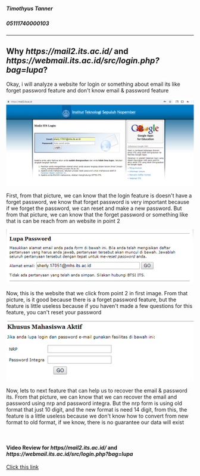 <h5>Timothyus Tanner</h5>
<h5>05111740000103</h5>
<hr></hr>
<h2>Why <i>https://mail2.its.ac.id/</i> and <i>https://webmail.its.ac.id/src/login.php?bag=lupa</i>?</h2>
<p>Okay, i will analyze a website for login or something about email its like forget password feature and don't know email & password feature</p>
<img src="https://github.com/hci-a-if-its-2019/assignment-0-rennat10/blob/master/mail2its.png" style="max-width:100%;">
<p>First, from that picture, we can know that the login feature is doesn't have a forget password, we know that forget password is very important because if we forget the password, we can reset and make a new password. But from that picture, we can know that the forget password or something like that is can be reach from an website in point 2</p>
<img src="https://github.com/hci-a-if-its-2019/assignment-0-rennat10/blob/master/webmail.png" style="max-width:100%;">
<p>Now, this is the website that we click from point 2 in first image. From that picture, is it good because there is a forget password feature, but the feature is little useless because if you haven't made a few questions for this feature, you can't reset your password</p>
<img src="https://github.com/hci-a-if-its-2019/assignment-0-rennat10/blob/master/webmail2.png" style="max-width:100%;">
<p>Now, lets to next feature that can help us to recover the email & password its. From that picture, we can know that we can recover the email and password using nrp and password integra. But the nrp form is using old format that just 10 digit, and the new format is need 14 digit, from this, the feature is a little useless because we don't know how to convert from new format to old format, if we know, there is no guarantee our data will exist</p>
<br>
<h4>Video Review for <i>https//mail2.its.ac.id/</i> and <i>https://webmail.its.ac.id/src/login.php?bag=lupa</i></h4>
<a href="https://www.youtube.com/watch?v=dbj9jNwaALw&feature=youtu.be">Click this link</a>
